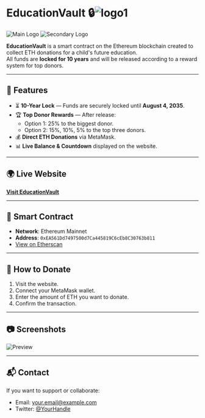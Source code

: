 # EducationVault 🔒![logo1](https://github.com/user-attachments/assets/df9cd8d3-523e-483d-b9b5-5a21e0e04104)


![Main Logo](https://raw.githubusercontent.com/C3Pi0-bit/10yearblockcrypto/main/logo1.png)
![Secondary Logo](https://raw.githubusercontent.com/C3Pi0-bit/10yearblockcrypto/main/logo2.jpg)

**EducationVault** is a smart contract on the Ethereum blockchain created to collect ETH donations for a child's future education.  
All funds are **locked for 10 years** and will be released according to a reward system for top donors.

---

## 🌟 Features
- ⏳ **10-Year Lock** — Funds are securely locked until **August 4, 2035**.
- 🏆 **Top Donor Rewards** — After release:
  - Option 1: 25% to the biggest donor.
  - Option 2: 15%, 10%, 5% to the top three donors.
- 💰 **Direct ETH Donations** via MetaMask.
- 📊 **Live Balance & Countdown** displayed on the website.

---

## 🌍 Live Website
[**Visit EducationVault**](https://c3pi0-bit.github.io/10yearblockcrypto/)

---

## 📜 Smart Contract
- **Network**: Ethereum Mainnet  
- **Address**: `0xEA561Dd7497500d7Ca445819C6cEb8C30763b811`  
- [View on Etherscan](https://etherscan.io/address/0xEA561Dd7497500d7Ca445819C6cEb8C30763b811)

---

## 🤝 How to Donate
1. Visit the website.
2. Connect your MetaMask wallet.
3. Enter the amount of ETH you want to donate.
4. Confirm the transaction.

---

## 📷 Screenshots
![Preview](https://raw.githubusercontent.com/C3Pi0-bit/10yearblockcrypto/main/screenshot.png)

---

## 📬 Contact
If you want to support or collaborate:
- Email: your.email@example.com
- Twitter: [@YourHandle](https://twitter.com/YourHandle)
